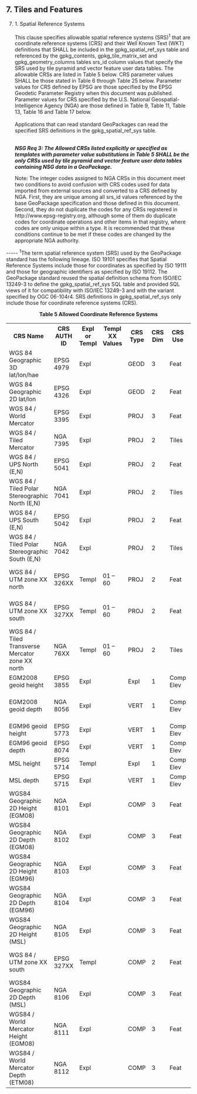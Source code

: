 <h2> 7.	Tiles and Features </h2>
<ol start="7"><li>1.	Spatial Reference Systems<br><br>
	This  clause specifies allowable spatial reference systems (SRS)<sup>1</sup>  that are coordinate reference systems (CRS) and their Well Known Text (WKT) definitions that SHALL be included in the gpkg_spatial_ref_sys table and referenced by the gpkg_contents, gpkg_tile_matrix_set and gpkg_geometry_columns tables srs_id column values that specify the SRS used by tile pyramid and vector feature user data tables.  The allowable CRSs are listed in Table 5 below.  CRS parameter values SHALL be those stated in Table 6 through Table 25 below.  Parameter values for CRS defined by EPSG are those specified by the EPSG Geodetic Parameter Registry when this document was published.  Parameter values for CRS specified by the U.S. National Geospatial-Intelligence Agency (NGA) are those defined in Table 9, Table 11, Table 13, Table 16 and Table 17 below.<br><br> 
Applications that can read standard GeoPackages can read the specified SRS definitions in the gpkg_spatial_ref_sys table.  
<br><br>
	
<b><i>NSG Req 3: The Allowed CRSs listed explicitly or specified as templates with parameter value substitutions in Table 5 SHALL be the only CRSs used by tile pyramid and vector feature user data tables containing NSG data in a GeoPackage.</i></b>
<p>Note:  The integer codes assigned to NGA CRSs in this document meet two conditions to avoid confusion with CRS codes used for data imported from external sources and converted to a CRS defined by NGA.  First, they are unique among all srs_id values referenced by the base GeoPackage specification and those defined in this document.  Second, they do not duplicate the codes for any CRSs registered in http://www.epsg-registry.org, although some of them do duplicate codes for coordinate operations and other items in that registry, where codes are only unique within a type.  It is recommended that these conditions continue to be met if these codes are changed by the appropriate NGA authority.</p>
</ol>
-----
<sup>1</sup>The term spatial reference system (SRS) used by the GeoPackage standard has the following lineage.  ISO 19101 specifies that Spatial Reference Systems include those for coordinates as specified by ISO 19111 and those for geographic identifiers as specified by ISO 19112.  The GeoPackage standard reused the spatial definition schema from ISO/IEC 13249-3 to define the gpkg_spatial_ref_sys SQL table and provided SQL views of it for compatibility with ISO/IEC 13249-3 and with the variant specified by OGC 06-104r4.  SRS definitions in gpkg_spatial_ref_sys only include those for coordinate reference systems (CRS).
<p align="middle"><b>Table 5 Allowed Coordinate Reference Systems</b><table>
  <tr>
    <th>CRS Name</th>
    <th>CRS AUTH ID</th>
    <th>Expl or Templ</th>
    <th>Templ XX Values</th>
    <th>CRS Type</th>
    <th>CRS Dim</th>
    <th>CRS Use</th>
    <th>CRS Def</th>
  </tr>
  <tr>
    <td>WGS 84 Geographic 3D lat/lon/hae</td>
    <td>EPSG 4979</td>
    <td>Expl</td>
    <td></td>
    <td>GEOD</td>
    <td>3</td>
    <td>Feat</td>
    <td>Table 6</td>
  </tr>
   <tr>
    <td>WGS 84 Geographic 2D lat/lon</td>
    <td>EPSG 4326</td>
    <td>Expl</td>
    <td></td>
    <td>GEOD</td>
    <td>2</td>
    <td>Feat</td>
    <td>Table 7</td>
  </tr>
   <tr>
    <td>WGS 84 / World Mercator</td>
    <td>EPSG 3395</td>
    <td>Expl</td>
    <td></td>
    <td>PROJ</td>
    <td>3</td>
    <td>Feat</td>
    <td>Table 8</td>
  </tr>
   <tr>
    <td>WGS 84 / Tiled Mercator</td>
    <td>NGA 7395</td>
    <td>Expl</td>
    <td></td>
    <td>PROJ</td>
    <td>2</td>
    <td>Tiles</td>
    <td>Table 9</td>
  </tr>
  <tr>
    <td>WGS 84 / UPS North (E,N)</td>
    <td>EPSG 5041</td>	
    <td>Expl</td> 
    <td> </td>		
    <td>PROJ</td>	
    <td>2</td>	
    <td>Feat</td>	
    <td>Table 10</td>
  </tr>
  <tr>
    <td>WGS 84 / Tiled Polar Stereographic North (E,N)</td> 
    <td>NGA 7041</td>	
    <td>Expl</td> 
    <td></td>		
    <td>PROJ</td>	
    <td>2</td>	
    <td>Tiles</td>	
    <td>Table 11</td>
  </tr>
  <tr>
    <td>WGS 84 / UPS South (E,N)</td>	
    <td>EPSG 5042</td>	
    <td>Expl</td> 
    <td></td>		
    <td>PROJ</td>	
    <td>2</td>	
    <td>Feat</td>	
    <td>Table 12</td>
  </tr>
  <tr>
    <td>WGS 84 / Tiled Polar Stereographic South (E,N)</td>	
    <td>NGA 7042</td>	
    <td>Expl</td> 
    <td></td>		
    <td>PROJ</td>	
    <td>2</td>	
    <td>Tiles</td>	
    <td>Table 13</td>
  </tr>
  <tr>
    <td>WGS 84 / UTM zone XX north</td>	
    <td>EPSG 326XX</td>	
    <td>Templ</td>	
    <td>01 – 60</td>	
    <td>PROJ</td>	
    <td>2</td>	
    <td>Feat</td>	
    <td>Table 14 Table 15</td>
  </tr>
  <tr>
    <td>WGS 84 / UTM zone XX south</td>	
    <td>EPSG 327XX</td>	
    <td>Templ</td>	
    <td>01 – 60</td>	
    <td>PROJ</td>	
    <td>2</td>	
    <td>Feat</td>	
    <td>Table 14 Table 15</td>
  </tr>
  <tr>
    <td>WGS 84 / Tiled Transverse Mercator zone XX north</td>	
    <td>NGA 76XX</td>	
    <td>Templ</td>	
    <td>01 – 60</td>	
    <td>PROJ</td>	
    <td>2</td>	
    <td>Tiles</td>	
    <td>Table 16 Table 17</td>
  </tr>
  <tr>
    <td>EGM2008 geoid height</td>	
    <td>EPSG  3855</td>	
    <td>Expl</td>	
    <td> </td>	
    <td>Expl</td>	
    <td>1</td>	
    <td>Comp Elev</td>	
    <td>Table 18</td>
  </tr>
  <tr>
    <td>EGM2008 geoid depth</td>	
    <td>NGA 8056</td>	
    <td>Expl</td>	
    <td> </td>	
    <td>VERT</td>	
    <td>1</td>	
    <td>Comp Elev</td>	
    <td>Table 14 Table 15</td>
  </tr>
  <tr>
    <td>EGM96 geoid height</td>	
    <td>EPSG 5773</td>	
    <td>Expl</td>	
    <td> </td>	
    <td>VERT</td>	
    <td>1</td>	
    <td>Comp Elev</td>	
    <td>Table 20</td>
  </tr>
  <tr>
    <td>EGM96 geoid depth</td>	
    <td>EPSG 8074</td>	
    <td>Expl</td>	
    <td> </td>	
    <td>VERT</td>	
    <td>1</td>	
    <td>Comp Elev</td>	
    <td>Table 21</td>
  </tr>
  <tr>
    <td>MSL height</td>	
    <td>EPSG 5714</td>	<td>Templ</td>	
    <td> </td>	
    <td>Expl</td>	
    <td>1</td>	
    <td>Comp Elev</td>	
    <td>Table 22</td>
  </tr>
  <tr>
    <td>MSL depth</td>	
    <td>EPSG 5715</td>	
    <td>Expl</td>	
    <td> </td>	
    <td>VERT</td>	
    <td>1</td>	
    <td>Comp Elev</td>	
    <td>Table 23</td>
  </tr>
  <tr>
    <td>WGS84 Geographic 2D Height (EGM08)</td>	
    <td>NGA 8101</td>	
    <td>Expl</td>	
    <td> </td>	
    <td>COMP</td>	
    <td>3</td>	
    <td>Feat</td>	
    <td>Table 24<br> Table 25</td>
  </tr>
  <tr>
    <td>WGS84 Geographic 2D Depth (EGM08)</td>	
    <td>NGA 8102</td>	
    <td>Expl</td>	
    <td> </td>	
    <td>COMP</td>	
    <td>3</td>	
    <td>Feat</td>	
    <td>Table 24 Table 25</td>
  </tr>
  <tr>
    <td>WGS84 Geographic 2D Height (EGM96)</td>	
    <td>NGA 8103</td>	
    <td>Expl</td>	
    <td> </td>	
    <td>COMP</td>	
    <td>3</td>	
    <td>Feat</td>	
    <td>Table 24 Table 25</td>
  </tr>
  <tr>
    <td>WGS84 Geographic 2D Depth (EGM96)</td>	
    <td>NGA 8104</td>	
    <td>Expl</td>	
    <td> </td>	
    <td>COMP</td>	
    <td>3</td>	
    <td>Feat</td>	
    <td>Table 24 Table 25</td>
  </tr>
  <tr>
    <td>WGS84 Geographic 2D Height (MSL)</td>	
    <td>NGA 8105</td>	
    <td>Expl</td>	
    <td> </td>	
    <td>COMP</td>	
    <td>3</td>	
    <td>Feat</td>	
    <td>Table 24 Table 25</td>
  </tr>
  <tr>
    <td>WGS 84 / UTM zone XX south</td>	
    <td>EPSG 327XX</td>	<td>Templ</td>	
    <td> </td>	
    <td>COMP</td>	
    <td>2</td>	
    <td>Feat</td>	
    <td>Table 24 Table 25</td>
  </tr>
  <tr>
    <td>WGS84 Geographic 2D Depth (MSL)</td>	
    <td>NGA 8106</td>	
    <td>Expl</td>	
    <td> </td>	
    <td>COMP</td>	
    <td>3</td>	
    <td>Feat</td>	
    <td>Table 24 Table 25</td>
  </tr>
  <tr>
    <td>WGS84 / World Mercator Height (EGM08)</td>	
    <td>NGA 8111</td>	
    <td>Expl</td>	
    <td> </td>	
    <td>COMP</td>	
    <td>3</td>	
    <td>Feat</td>	
    <td>Table 24 Table 25</td>
  </tr>
   <tr>
    <td>WGS84 / World Mercator Depth (ETM08)</td>	
    <td>NGA 8112</td>	
    <td>Expl</td>	
    <td> </td>	
    <td>COMP</td>	
    <td>3</td>	
    <td>Feat</td>	
    <td>Table 24 Table 25</td>
  </tr>
  </table></p> 

